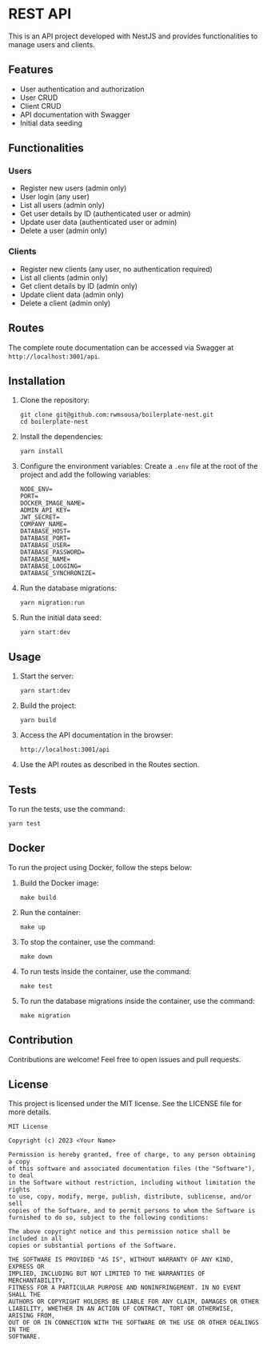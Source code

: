 # REST API

This is an API project developed with NestJS and provides functionalities to manage users and clients.

## Features

- User authentication and authorization
- User CRUD
- Client CRUD
- API documentation with Swagger
- Initial data seeding

## Functionalities

### Users

- Register new users (admin only)
- User login (any user)
- List all users (admin only)
- Get user details by ID (authenticated user or admin)
- Update user data (authenticated user or admin)
- Delete a user (admin only)

### Clients

- Register new clients (any user, no authentication required)
- List all clients (admin only)
- Get client details by ID (admin only)
- Update client data (admin only)
- Delete a client (admin only)

## Routes

The complete route documentation can be accessed via Swagger at `http://localhost:3001/api`.

## Installation

1. Clone the repository:
   ```shell
   git clone git@github.com:rwmsousa/boilerplate-nest.git
   cd boilerplate-nest
   ```

2. Install the dependencies:
   ```shell
   yarn install
   ```

3. Configure the environment variables:
   Create a `.env` file at the root of the project and add the following variables:
   ```env
   NODE_ENV=
   PORT=
   DOCKER_IMAGE_NAME=
   ADMIN_API_KEY=
   JWT_SECRET=
   COMPANY_NAME=
   DATABASE_HOST=
   DATABASE_PORT=
   DATABASE_USER=
   DATABASE_PASSWORD=
   DATABASE_NAME=
   DATABASE_LOGGING=
   DATABASE_SYNCHRONIZE=
   ```

4. Run the database migrations:
   ```shell
   yarn migration:run
   ```

5. Run the initial data seed:
   ```shell
   yarn start:dev
   ```

## Usage

1. Start the server:
   ```shell
   yarn start:dev
   ```

2. Build the project:
   ```shell
   yarn build
   ```

3. Access the API documentation in the browser:
   ```
   http://localhost:3001/api
   ```

3. Use the API routes as described in the Routes section.

## Tests

To run the tests, use the command:
```shell
yarn test
```

## Docker

To run the project using Docker, follow the steps below:

1. Build the Docker image:
   ```shell
   make build
   ```

2. Run the container:
   ```shell
   make up
   ```

3. To stop the container, use the command:
   ```shell
   make down
   ```

4. To run tests inside the container, use the command:
   ```shell
   make test
   ```
   
5. To run the database migrations inside the container, use the command:
   ```shell
   make migration
   ```

## Contribution

Contributions are welcome! Feel free to open issues and pull requests.

## License

This project is licensed under the MIT license. See the LICENSE file for more details.

```
MIT License

Copyright (c) 2023 <Your Name>

Permission is hereby granted, free of charge, to any person obtaining a copy
of this software and associated documentation files (the "Software"), to deal
in the Software without restriction, including without limitation the rights
to use, copy, modify, merge, publish, distribute, sublicense, and/or sell
copies of the Software, and to permit persons to whom the Software is
furnished to do so, subject to the following conditions:

The above copyright notice and this permission notice shall be included in all
copies or substantial portions of the Software.

THE SOFTWARE IS PROVIDED "AS IS", WITHOUT WARRANTY OF ANY KIND, EXPRESS OR
IMPLIED, INCLUDING BUT NOT LIMITED TO THE WARRANTIES OF MERCHANTABILITY,
FITNESS FOR A PARTICULAR PURPOSE AND NONINFRINGEMENT. IN NO EVENT SHALL THE
AUTHORS OR COPYRIGHT HOLDERS BE LIABLE FOR ANY CLAIM, DAMAGES OR OTHER
LIABILITY, WHETHER IN AN ACTION OF CONTRACT, TORT OR OTHERWISE, ARISING FROM,
OUT OF OR IN CONNECTION WITH THE SOFTWARE OR THE USE OR OTHER DEALINGS IN THE
SOFTWARE.
```